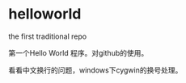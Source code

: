 # helloworld
the first traditional repo

第一个Hello World 程序。对github的使用。

看看中文换行的问题，windows下cygwin的换号处理。
